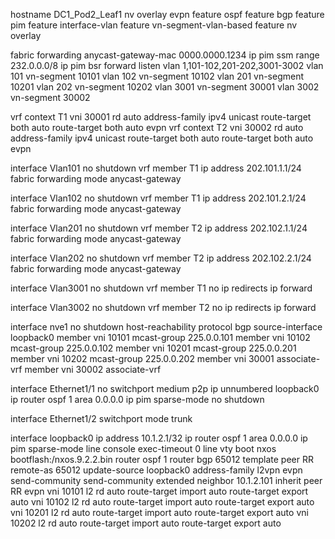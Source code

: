 hostname DC1_Pod2_Leaf1
nv overlay evpn
feature ospf
feature bgp
feature pim
feature interface-vlan
feature vn-segment-vlan-based
feature nv overlay

fabric forwarding anycast-gateway-mac 0000.0000.1234
ip pim ssm range 232.0.0.0/8
ip pim bsr forward listen
vlan 1,101-102,201-202,3001-3002
vlan 101
  vn-segment 10101
vlan 102
  vn-segment 10102
vlan 201
  vn-segment 10201
vlan 202
  vn-segment 10202
vlan 3001
  vn-segment 30001
vlan 3002
  vn-segment 30002

vrf context T1
  vni 30001
  rd auto
  address-family ipv4 unicast
    route-target both auto
    route-target both auto evpn
vrf context T2
  vni 30002
  rd auto
  address-family ipv4 unicast
    route-target both auto
    route-target both auto evpn

interface Vlan101
  no shutdown
  vrf member T1
  ip address 202.101.1.1/24
  fabric forwarding mode anycast-gateway

interface Vlan102
  no shutdown
  vrf member T1
  ip address 202.101.2.1/24
  fabric forwarding mode anycast-gateway

interface Vlan201
  no shutdown
  vrf member T2
  ip address 202.102.1.1/24
  fabric forwarding mode anycast-gateway

interface Vlan202
  no shutdown
  vrf member T2
  ip address 202.102.2.1/24
  fabric forwarding mode anycast-gateway

interface Vlan3001
  no shutdown
  vrf member T1
  no ip redirects
  ip forward

interface Vlan3002
  no shutdown
  vrf member T2
  no ip redirects
  ip forward

interface nve1
  no shutdown
  host-reachability protocol bgp
  source-interface loopback0
  member vni 10101
    mcast-group 225.0.0.101
  member vni 10102
    mcast-group 225.0.0.102
  member vni 10201
    mcast-group 225.0.0.201
  member vni 10202
    mcast-group 225.0.0.202
  member vni 30001 associate-vrf
  member vni 30002 associate-vrf

interface Ethernet1/1
  no switchport
  medium p2p
  ip unnumbered loopback0
  ip router ospf 1 area 0.0.0.0
  ip pim sparse-mode
  no shutdown

interface Ethernet1/2
  switchport mode trunk


interface loopback0
  ip address 10.1.2.1/32
  ip router ospf 1 area 0.0.0.0
  ip pim sparse-mode
line console
  exec-timeout 0
line vty
boot nxos bootflash:/nxos.9.2.2.bin 
router ospf 1
router bgp 65012
  template peer RR
    remote-as 65012
    update-source loopback0
    address-family l2vpn evpn
      send-community
      send-community extended
  neighbor 10.1.2.101
    inherit peer RR
evpn
  vni 10101 l2
    rd auto
    route-target import auto
    route-target export auto
  vni 10102 l2
    rd auto
    route-target import auto
    route-target export auto
  vni 10201 l2
    rd auto
    route-target import auto
    route-target export auto
  vni 10202 l2
    rd auto
    route-target import auto
    route-target export auto
      